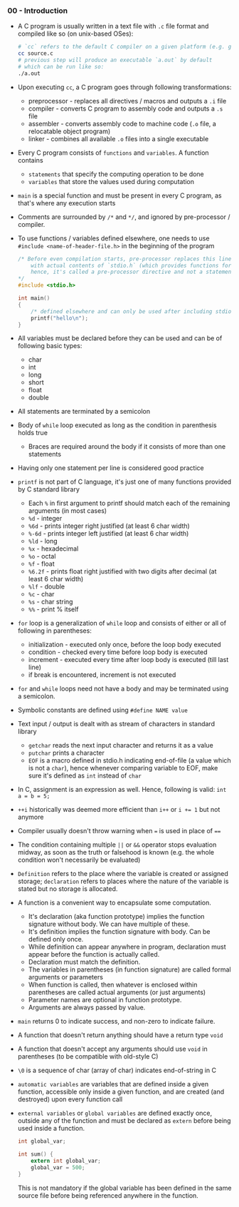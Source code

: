 ### 00 - Introduction

- A C program is usually written in a text file with `.c` file format and compiled like so (on unix-based OSes):
    ```sh
    # `cc` refers to the default C compiler on a given platform (e.g. gcc)
    cc source.c
    # previous step will produce an executable `a.out` by default
    # which can be run like so:
    ./a.out
    ```

- Upon executing `cc`, a C program goes through following transformations:
    * preprocessor - replaces all directives / macros and outputs a `.i` file
    * compiler - converts C program to assembly code and outputs a `.s` file
    * assembler - converts assembly code to machine code (`.o` file, a relocatable object program)
    * linker - combines all available `.o` files into a single executable

- Every C program consists of `functions` and `variables`. A function contains
    * `statements` that specify the computing operation to be done
    * `variables` that store the values used during computation

- `main` is a special function and must be present in every C program, as that's where any execution starts

- Comments are surrounded by `/*` and `*/`, and ignored by pre-processor / compiler.

- To use functions / variables defined elsewhere, one needs to use `#include <name-of-header-file.h>` in the beginning of the program
    ```c
    /* Before even compilation starts, pre-processor replaces this line
        with actual contents of `stdio.h` (which provides functions for standard I/O operations);
        hence, it's called a pre-processor directive and not a statement
    */
    #include <stdio.h>

    int main()
    {
        /* defined elsewhere and can only be used after including stdio.h */
        printf("hello\n");
    }
    ```

- All variables must be declared before they can be used and can be of following basic types:
    * char
    * int
    * long
    * short
    * float
    * double

- All statements are terminated by a semicolon

- Body of `while` loop executed as long as the condition in parenthesis holds true
    * Braces are required around the body if it consists of more than one statements

- Having only one statement per line is considered good practice

- `printf` is not part of C language, it's just one of many functions provided by C standard library
    * Each `%` in first argument to printf should match each of the remaining arguments (in most cases)
    * `%d` - integer
    * `%6d` - prints integer right justified (at least 6 char width)
    * `%-6d` - prints integer left justified (at least 6 char width)
    * `%ld` - long
    * `%x` - hexadecimal
    * `%o` - octal
    * `%f` - float
    * `%6.2f` - prints float right justified with two digits after decimal (at least 6 char width)
    * `%lf` - double
    * `%c` - char
    * `%s` - char string
    * `%%` - print % itself

- `for` loop is a generalization of `while` loop and consists of either or all of following in parentheses:
    * initialization - executed only once, before the loop body executed
    * condition - checked every time before loop body is executed
    * increment - executed every time after loop body is executed (till last line)
    * if break is encountered, increment is not executed

- `for` and `while` loops need not have a body and may be terminated using a semicolon.

- Symbolic constants are defined using `#define NAME value`

- Text input / output is dealt with as stream of characters in standard library
    * `getchar` reads the next input character and returns it as a value
    * `putchar` prints a character
    * `EOF` is a macro defined in stdio.h indicating end-of-file (a value which is not a `char`), hence whenever comparing variable to EOF, make sure it's defined as `int` instead of `char`

- In C, assignment is an expression as well. Hence, following is valid: `int a = b = 5;`

- `++i` historically was deemed more efficient than `i++` or `i += 1` but not anymore

- Compiler usually doesn't throw warning when `=` is used in place of `==`

- The condition containing multiple `||` or `&&` operator stops evaluation midway, as soon as the truth or falsehood is known (e.g. the whole condition won't necessarily be evaluated)

- `Definition` refers to the place where the variable is created or assigned storage; `declaration` refers to places where the nature of the variable is stated but no storage is allocated.

- A function is a convenient way to encapsulate some computation.
    * It's declaration (aka function prototype) implies the function signature without body. We can have multiple of these.
    * It's definition implies the function signature with body. Can be defined only once.
    * While definition can appear anywhere in program, declaration must appear before the function is actually called.
    * Declaration must match the definition.
    * The variables in parentheses (in function signature) are called formal arguments or parameters
    * When function is called, then whatever is enclosed within parentheses are called actual arguments (or just arguments)
    * Parameter names are optional in function prototype.
    * Arguments are always passed by value.

- `main` returns 0 to indicate success, and non-zero to indicate failure.

- A function that doesn't return anything should have a return type `void`

- A function that doesn't accept any arguments should use `void` in parentheses (to be compatible with old-style C)

- `\0` is a sequence of char (array of char) indicates end-of-string in C

- `automatic variables` are variables that are defined inside a given function, accessible only inside a given function, and are created (and destroyed) upon every function call

- `external variables` or `global variables` are defined exactly once, outside any of the function and must be declared as `extern` before being used inside a function.

    ```c
    int global_var;

    int sum() {
        extern int global_var;
        global_var = 500;
    }
    ```

    This is not mandatory if the global variable has been defined in the same source file before being referenced anywhere in the function.
